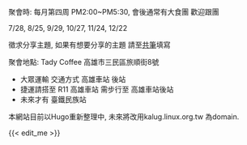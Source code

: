 聚會時: 每月第四周 PM2:00~PM5:30, 會後通常有大食團 歡迎跟團

7/28, 8/25, 9/29, 10/27, 11/24, 12/22

徵求分享主題, 如果有想要分享的主題 請至[共筆](https://hackmd.io/y1Y9-IzPQMeaNRL243elFQ?both#)填寫

聚會地點: Tady Coffee 高雄市三民區旅順街8號
 - 大眾運輸 交通方式 高雄車站 後站
 - 捷運請搭至 R11 高雄車站 需步行至 高雄車站後站
 - 未來才有 臺鐵民族站

本網站目前以Hugo重新整理中, 未來將改用kalug.linux.org.tw 為domain.

{{< edit_me >}}
